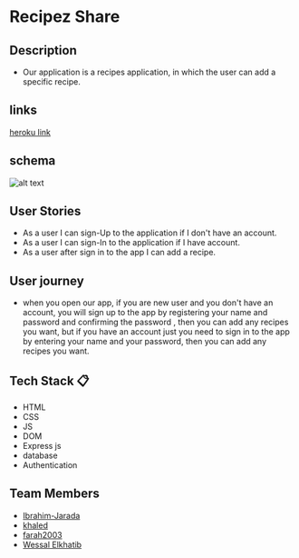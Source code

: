 # Recipez Share
## Description

- Our application is a recipes application, in which the user can add a specific recipe.

## links
[heroku link](https://recipezshare.herokuapp.com/)
## schema
![alt text](./public/img/recipes-schema%20.png)

## User Stories 

- As a user I can sign-Up to the application if I don't have an account.
- As a user I can sign-In to the application if I have account.
- As a user after sign in to the app I can add a recipe.

## User journey   

- when you open our app, if you are new user and you don't have an account, you will sign up
  to the app by registering your name and password and confirming the password , then you 
  can add any recipes you want, but if you have an account just you need to sign in to the 
  app by entering your name and your password, then you can add any recipes you want.  

## Tech Stack :clipboard: 
- HTML
- CSS
- JS
- DOM
- Express js 
- database
- Authentication

## Team Members  
- [Ibrahim-Jarada](https://github.com/Ibrahim-Jarada)
- [khaled](https://github.com/K6a1ed)
- [farah2003](https://github.com/farah2003)
- [Wessal Elkhatib](https://github.com/WessalJawad95)

